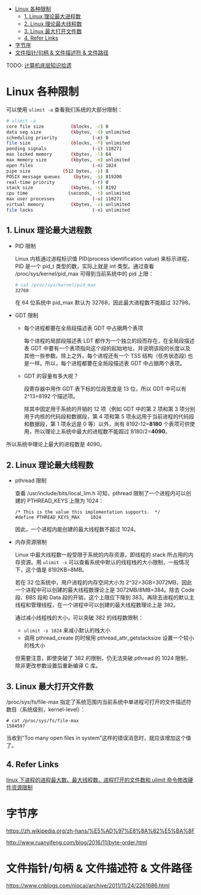 - [Linux 各种限制](#linux-各种限制)
  - [1. Linux 理论最大进程数](#1-linux-理论最大进程数)
  - [2. Linux 理论最大线程数](#2-linux-理论最大线程数)
  - [3. Linux 最大打开文件数](#3-linux-最大打开文件数)
  - [4. Refer Links](#4-refer-links)
- [字节序](#字节序)
- [文件指针/句柄 & 文件描述符 & 文件路径](#文件指针句柄--文件描述符--文件路径)

TODO: [计算机底层知识拾遗](https://blog.csdn.net/column/details/computer-os-network.html)

# Linux 各种限制

可以使用 `ulimit -a` 查看我们系统的大部分限制：
```bash
# ulimit -a
core file size          (blocks, -c) 0
data seg size           (kbytes, -d) unlimited
scheduling priority             (-e) 0
file size               (blocks, -f) unlimited
pending signals                 (-i) 118271
max locked memory       (kbytes, -l) 64
max memory size         (kbytes, -m) unlimited
open files                      (-n) 1024
pipe size            (512 bytes, -p) 8
POSIX message queues     (bytes, -q) 819200
real-time priority              (-r) 0
stack size              (kbytes, -s) 8192
cpu time               (seconds, -t) unlimited
max user processes              (-u) 118271
virtual memory          (kbytes, -v) unlimited
file locks                      (-x) unlimited
```

## 1. Linux 理论最大进程数

- PID 限制

  Linux 内核通过进程标识值 PID(process identification value) 来标示进程，PID 是一个 pid_t 类型的数，实际上就是 int 类型。通过查看 /proc/sys/kernel/pid_max 可得到当前系统中的 pid 上限：
  ```bash
  # cat /proc/sys/kernel/pid_max 
  32768
  ```
  在 64 位系统中 pid_max 默认为 32768，因此最大进程数不能超过 32798。

- GDT 限制
  - 每个进程都要在全局段描述表 GDT 中占据两个表项
    
    每个进程的局部段描述表 LDT 都作为一个独立的段而存在，在全局段描述表 GDT 中要有一个表项指向这个段的起始地址，并说明该段的长度以及其他一些参数。除上之外，每个进程还有一个 TSS 结构（任务状态段) 也是一样。所以，每个进程都要在全局段描述表 GDT 中占据两个表项。

  - GDT 的容量有多大呢？
    
    段寄存器中用作 GDT 表下标的位段宽度是 13 位，所以 GDT 中可以有 2^13=8192 个描述项。

    除其中固定用于系统的开销的 12 项（例如 GDT 中的第 2 项和第 3 项分别用于内核的代码段和数据段，第 4 项和第 5 项永远用于当前进程的代码段和数据段，第 1 项永远是 0 等）以外，尚有 8192-12=**8180** 个表项可供使用，所以理论上系统中最大的进程数不能超过 8180/2=**4090**。

所以系统中理论上最大的进程数是 4090。

## 2. Linux 理论最大线程数

- pthread 限制
  
  查看 /usr/include/bits/local_lim.h 可知，pthread 限制了一个进程内可以创建的 PTHREAD_KEYS 上限为 1024：
  ```
  /* This is the value this implementation supports.  */
  #define PTHREAD_KEYS_MAX    1024
  ```
  因此，一个进程内能创建的最大线程数不超过 1024。

- 内存资源限制

  Linux 中最大线程数一般受限于系统的内存资源，即线程的 stack 所占用的内存资源。用 `ulimit -s` 可以查看系统中默认的线程栈的大小限制，一般情况下，这个值是 8192KB=8MB。

  若在 32 位系统中，用户进程的内存空间大小为 2^32=3GB=3072MB，因此一个进程中可以创建的最大线程数理论上是 3072MB/8MB=384。除去 Code 段、BBS 段和 Data 段的开销，这个上限应下降到 383。再除去进程的默认主线程和管理线程，在一个进程中可以创建的最大线程数理论上是 382。

  通过减小线程栈的大小，可以突破 382 的线程数限制：
  - `ulimit -s 1024` 来减小默认的栈大小
  - 调用 pthread_create 的时候用 pthread_attr_getstacksize 设置一个较小的栈大小

  但需要注意，即使突破了 382 的限制，仍无法突破 pthread 的 1024 限制，除非更改参数设置后重新编译 C 库。

## 3. Linux 最大打开文件数

/proc/sys/fs/file-max 指定了系统范围内当前系统中单进程可打开的文件描述符数目（系统级别，kernel-level）：
```
# cat /proc/sys/fs/file-max
1504597
```
当收到“Too many open files in system”这样的错误消息时，就应该增加这个值了。

## 4. Refer Links

[linux 下进程的进程最大数、最大线程数、进程打开的文件数和 ulimit 命令修改硬件资源限制](https://blog.csdn.net/gatieme/article/details/51058797)

# 字节序

https://zh.wikipedia.org/zh-hans/%E5%AD%97%E8%8A%82%E5%BA%8F

http://www.ruanyifeng.com/blog/2016/11/byte-order.html

# 文件指针/句柄 & 文件描述符 & 文件路径

https://www.cnblogs.com/niocai/archive/2011/11/24/2261686.html